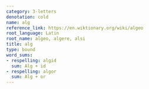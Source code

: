 ```yaml
---
category: 3-letters
denotation: cold
name: alg
reference_link: https://en.wiktionary.org/wiki/algeo
root_language: Latin
root_name: algeo, algere, alsi
title: alg
type: bound
word_sums:
- respelling: algid
  sum: Alg + id
- respelling: algor
  sum: Alg + or
---
```

